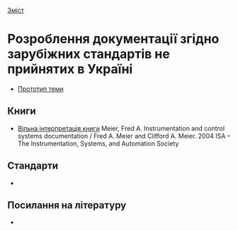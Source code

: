  [Зміст](../contents.md)

# Розроблення документації згідно зарубіжних стандартів не прийнятих в Україні

- [Прототип теми](topic/README.md)



## Книги

- [Вільна інтерпретація книги](meier/README.md) Meier, Fred A. Instrumentation and control systems documentation / Fred A. Meier and Clifford A. Meier. 2004 ISA – The Instrumentation, Systems, and Automation Society

## Стандарти 

- 

## Посилання на літературу

- 
